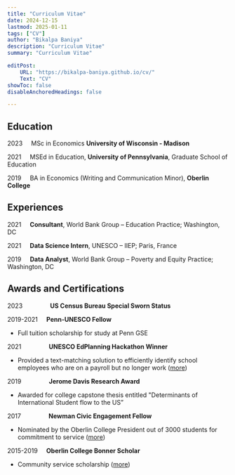 ```yaml
---
title: "Curriculum Vitae"
date: 2024-12-15
lastmod: 2025-01-11
tags: ["CV"]
author: "Bikalpa Baniya"
description: "Curriculum Vitae" 
summary: "Curriculum Vitae" 

editPost:
    URL: "https://bikalpa-baniya.github.io/cv/"
    Text: "CV"
showToc: false
disableAnchoredHeadings: false

---
```

## Education

2023  &nbsp;&nbsp;&nbsp;  MSc in Economics  **University of Wisconsin - Madison**

2021  &nbsp;&nbsp;&nbsp;  MSEd in Education, **University of Pennsylvania**, Graduate School of Education

2019  &nbsp;&nbsp;&nbsp;  BA in Economics (Writing and Communication Minor), **Oberlin College**



## Experiences

2021 &nbsp;&nbsp;&nbsp;   **Consultant**, World Bank Group – Education Practice; Washington, DC

2021 &nbsp;&nbsp;&nbsp;   **Data Science Intern**, UNESCO – IIEP; Paris, France

2019 &nbsp;&nbsp;&nbsp;   **Data Analyst**, World Bank Group – Poverty and Equity Practice; Washington, DC




## Awards and Certifications

2023 &nbsp;&nbsp;&nbsp;&nbsp;&nbsp;&nbsp;&nbsp;&nbsp;&nbsp;&nbsp;&nbsp;&nbsp;&nbsp;&nbsp; **US Census Bureau Special Sworn Status**

2019-2021 &nbsp;&nbsp;&nbsp; **Penn-UNESCO Fellow**

- Full tuition scholarship for study at Penn GSE

2021 &nbsp;&nbsp;&nbsp;&nbsp;&nbsp;&nbsp;&nbsp;&nbsp;&nbsp;&nbsp;&nbsp;&nbsp;&nbsp;&nbsp; **UNESCO EdPlanning Hackathon Winner** 

- Provided a text-matching solution to efficiently identify school employees who are on a payroll but no longer work ([more](https://www.iiep.unesco.org/en/making-new-tools-part-plan-meet-winners-hacking-edplanning-13615))

2019 &nbsp;&nbsp;&nbsp;&nbsp;&nbsp;&nbsp;&nbsp;&nbsp;&nbsp;&nbsp;&nbsp;&nbsp;&nbsp;&nbsp; **Jerome Davis Research Award** 

- Awarded for college capstone thesis entitled "Determinants of International Student flow to the US”

2017 &nbsp;&nbsp;&nbsp;&nbsp;&nbsp;&nbsp;&nbsp;&nbsp;&nbsp;&nbsp;&nbsp;&nbsp;&nbsp;&nbsp; **Newman Civic Engagement Fellow**

- Nominated by the Oberlin College President out of 3000 students for commitment to service ([more](https://compact.org/current-programs/newman-civic-fellowship/newman-civic-fellows/bikalpa))

2015-2019 &nbsp;&nbsp;&nbsp; **Oberlin College Bonner Scholar**

- Community service scholarship ([more](https://www.oberlin.edu/bcsl/programs/bonner-scholars))





